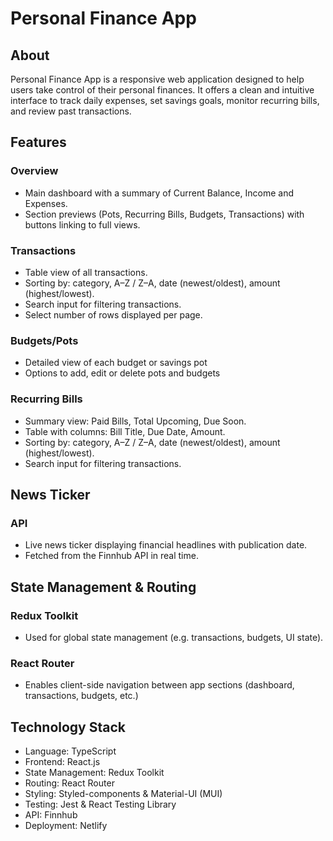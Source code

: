 # Personal Finance App

## About

Personal Finance App is a responsive web application designed to help users take control of their personal finances. It offers a clean and intuitive interface to track daily expenses, set savings goals, monitor recurring bills, and review past transactions.

## Features

### Overview

- Main dashboard with a summary of Current Balance, Income and Expenses.
- Section previews (Pots, Recurring Bills, Budgets, Transactions) with buttons linking to full views.

### Transactions

- Table view of all transactions.
- Sorting by: category, A–Z / Z–A, date (newest/oldest), amount (highest/lowest).
- Search input for filtering transactions.
- Select number of rows displayed per page.

### Budgets/Pots

- Detailed view of each budget or savings pot
- Options to add, edit or delete pots and budgets

### Recurring Bills

- Summary view: Paid Bills, Total Upcoming, Due Soon.
- Table with columns: Bill Title, Due Date, Amount.
- Sorting by: category, A–Z / Z–A, date (newest/oldest), amount (highest/lowest).
- Search input for filtering transactions.

## News Ticker

### API

- Live news ticker displaying financial headlines with publication date.
- Fetched from the Finnhub API in real time.

## State Management & Routing

### Redux Toolkit

- Used for global state management (e.g. transactions, budgets, UI state).

### React Router

- Enables client-side navigation between app sections (dashboard, transactions, budgets, etc.)

## Technology Stack

- Language: TypeScript
- Frontend: React.js
- State Management: Redux Toolkit
- Routing: React Router
- Styling: Styled-components & Material-UI (MUI)
- Testing: Jest & React Testing Library
- API: Finnhub
- Deployment: Netlify
